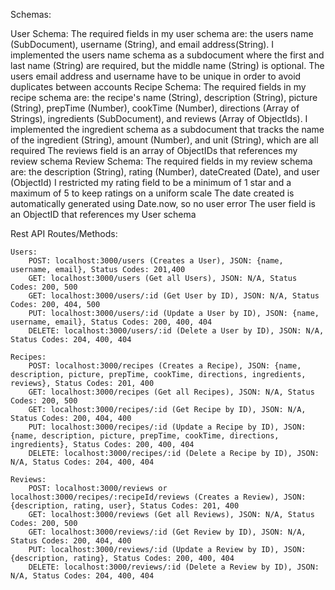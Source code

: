 Schemas:

User Schema:
    The required fields in my user schema are: the users name (SubDocument), username (String), and email address(String).
    I implemented the users name schema as a subdocument where the first and last name (String) are required, but the middle name (String) is optional.
    The users email address and username have to be unique in order to avoid duplicates between accounts
Recipe Schema:
    The required fields in my recipe schema are: the recipe's name (String), description (String), picture (String), prepTime (Number), cookTime (Number), directions (Array of Strings), ingredients (SubDocument), and reviews (Array of ObjectIds).
    I implemented the ingredient schema as a subdocument that tracks the name of the ingredient (String), amount (Number), and unit (String), which are all required
    The reviews field is an array of ObjectIDs that references my review schema
Review Schema:
    The required fields in my review schema are: the description (String), rating (Number), dateCreated (Date), and user (ObjectId)
    I restricted my rating field to be a minimum of 1 star and a maximum of 5 to keep ratings on a uniform scale
    The date created is automatically generated using Date.now, so no user error
    The user field is an ObjectID that references my User schema

Rest API Routes/Methods:

    Users:
        POST: localhost:3000/users (Creates a User), JSON: {name, username, email}, Status Codes: 201,400
        GET: localhost:3000/users (Get all Users), JSON: N/A, Status Codes: 200, 500
        GET: localhost:3000/users/:id (Get User by ID), JSON: N/A, Status Codes: 200, 404, 500
        PUT: localhost:3000/users/:id (Update a User by ID), JSON: {name, username, email}, Status Codes: 200, 400, 404
        DELETE: localhost:3000/users/:id (Delete a User by ID), JSON: N/A, Status Codes: 204, 400, 404

    Recipes:
        POST: localhost:3000/recipes (Creates a Recipe), JSON: {name, description, picture, prepTime, cookTime, directions, ingredients, reviews}, Status Codes: 201, 400
        GET: localhost:3000/recipes (Get all Recipes), JSON: N/A, Status Codes: 200, 500
        GET: localhost:3000/recipes/:id (Get Recipe by ID), JSON: N/A, Status Codes: 200, 404, 400
        PUT: localhost:3000/recipes/:id (Update a Recipe by ID), JSON: {name, description, picture, prepTime, cookTime, directions, ingredients}, Status Codes: 200, 400, 404
        DELETE: localhost:3000/recipes/:id (Delete a Recipe by ID), JSON: N/A, Status Codes: 204, 400, 404

    Reviews:
        POST: localhost:3000/reviews or localhost:3000/recipes/:recipeId/reviews (Creates a Review), JSON: {description, rating, user}, Status Codes: 201, 400
        GET: localhost:3000/reviews (Get all Reviews), JSON: N/A, Status Codes: 200, 500
        GET: localhost:3000/reviews/:id (Get Review by ID), JSON: N/A, Status Codes: 200, 404, 400
        PUT: localhost:3000/reviews/:id (Update a Review by ID), JSON: {description, rating}, Status Codes: 200, 400, 404
        DELETE: localhost:3000/reviews/:id (Delete a Review by ID), JSON: N/A, Status Codes: 204, 400, 404 

